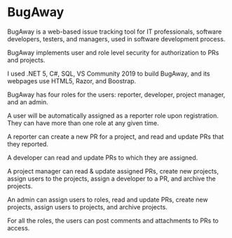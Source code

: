 # BugAway

BugAway is a web-based issue tracking tool for IT professionals, software developers, testers, and managers, used in software development process.

BugAway implements user and role level security for authorization to PRs and projects.

I used .NET 5, C#, SQL, VS Community 2019 to build BugAway, and its webpages use HTML5, Razor, and Boostrap.

BugAway has four roles for the users: reporter, developer, project manager, and an admin.

A user will be automatically assigned as a reporter role upon registration. They can have more than one role at any given time.

A reporter can create a new PR for a project, and read and update PRs that they reported.

A developer can read and update PRs to which they are assigned.

A project manager can read & update assigned PRs, create new projects, assign users to the projects, assign a developer to a PR, and archive the projects.

An admin can assign users to roles, read and update PRs, create new projects, assign users to projects, and archive projects.

For all the roles, the users can post comments and attachments to PRs to access.



